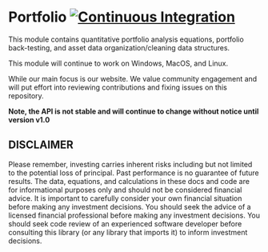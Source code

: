 # Portfolio [![Continuous Integration](https://github.com/portfoliotree/portfolio/actions/workflows/go.yml/badge.svg)](https://github.com/portfoliotree/portfolio/actions/workflows/go.yml)

This module contains quantitative portfolio analysis equations, portfolio back-testing, and asset data organization/cleaning data structures.

This module will continue to work on Windows, MacOS, and Linux.

While our main focus is our website.
We value community engagement and will put effort into reviewing contributions and fixing issues on this repository.

**Note, the API is not stable and will continue to change without notice until version v1.0**

## DISCLAIMER
Please remember, investing carries inherent risks including but not limited to the potential loss of principal. Past performance is no guarantee of future results. The data, equations, and calculations in these docs and code are for informational purposes only and should not be considered financial advice. It is important to carefully consider your own financial situation before making any investment decisions. You should seek the advice of a licensed financial professional before making any investment decisions. You should seek code review of an experienced software developer before consulting this library (or any library that imports it) to inform investment decisions.
